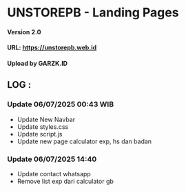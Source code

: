 # UNSTOREPB - Landing Pages
#### Version 2.0
#### URL: https://unstorepb.web.id
#### Upload by GARZK.ID

## LOG :
  ### Update 06/07/2025 00:43 WIB
 - Update New Navbar
 - Update styles.css
 - Update script.js
 - Update new page calculator exp, hs dan badan
### Update 06/07/2025 14:40
- Update contact whatsapp
- Remove list exp dari calculator gb
